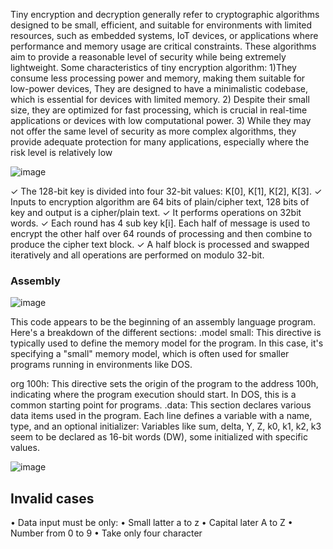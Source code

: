 Tiny encryption and decryption generally refer to cryptographic  algorithms designed to be small, efficient, and suitable for  environments with limited resources, such as embedded systems, 
IoT devices, or applications where performance and memory usage are critical constraints. These algorithms aim to provide a reasonable level of security while being extremely lightweight.
Some characteristics of tiny encryption algorithm:
1)They consume less processing power and memory, making them suitable for low-power devices, They are designed to 
have a minimalistic codebase, which is essential for devices with limited memory.
2) Despite their small size, they are optimized for fast processing, which is crucial in real-time applications or devices with low computational power.
3) While they may not offer the same level of security as more complex algorithms, they provide adequate protection for 
many applications, especially where the risk level is relatively low


![image](https://github.com/AbdelrahmanKhaled826/TEA/assets/66374409/a338dd15-d3eb-4c8d-874f-c50340d6f724)


✓ The 128-bit key is divided into four 32-bit values: K[0], K[1],  K[2], K[3].
✓ Inputs to encryption algorithm are 64 bits of plain/cipher text, 128 bits of key and output is a cipher/plain text.
✓ It performs operations on 32bit words.
✓ Each round has 4 sub key k[i]. Each half of message is used to encrypt the other half over 64 rounds of processing and then combine to produce the cipher text block.
✓ A half block is processed and swapped iteratively and all operations are performed on modulo 32-bit.





### Assembly

![image](https://github.com/AbdelrahmanKhaled826/TEA/assets/66374409/5d45c5e1-15ab-4b90-ae5f-bbbca4f12a5f)

This code appears to be the beginning of an assembly language program. 
Here's a breakdown of the different sections:
.model small: This directive is typically used to define the memory model for the program. In this case, it's specifying a "small" memory model, 
which is often used for smaller programs running in environments like DOS.

org 100h: This directive sets the origin of the program to the address 100h, 
indicating where the program execution should start. In DOS, this is a common starting point for programs.
.data: This section declares various data items used in the program. 
Each line defines a variable with a name, type, and an optional initializer:
Variables like sum, delta, Y, Z, k0, k1, k2, k3 seem to be declared as 16-bit words (DW), some initialized with specific values.


![image](https://github.com/AbdelrahmanKhaled826/TEA/assets/66374409/75b43216-ac6d-4006-967a-739ccd386f89)




## Invalid cases
• Data input must be only:
• Small latter a to z
• Capital later A to Z 
• Number from 0 to 9 
• Take only four character 
